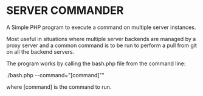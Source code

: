 SERVER COMMANDER
=========================================

A Simple PHP program to execute a command on multiple server instances. 

Most useful in situations where multiple server backends are managed by a proxy server and a common command is to be run to perform a pull from git on all the backend servers.

The program works by calling the bash.php file from the command line:

./bash.php --command="[command]""

where [command] is the command to run.